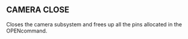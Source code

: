 ## CAMERA CLOSE

Closes the camera subsystem and frees up all the pins allocated in the OPENcommand.